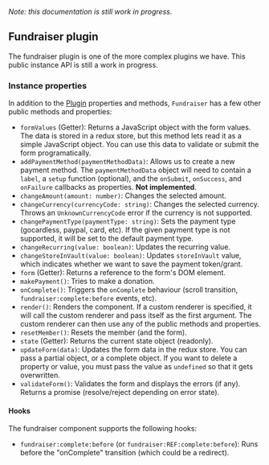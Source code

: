 _Note: this documentation is still work in progress._

## Fundraiser plugin

The fundraiser plugin is one of the more complex plugins we have. This public instance API is still a work in progress.

### Instance properties
In addition to the [Plugin](./Plugin.md) properties and methods, `Fundraiser` has a few other public methods and properties:

*  `formValues` (Getter): Returns a JavaScript object with the form values. The data is stored in a redux store, but this method lets read it as a simple JavaScript object. You can use this data to validate or submit the form programatically.
* `addPaymentMethod(paymentMethodData)`: Allows us to create a new payment method. The `paymentMethodData` object will need to contain a `label`, a `setup` function (optional), and the `onSubmit`, `onSuccess`, and `onFailure` callbacks as properties. **Not implemented**.
* `changeAmount(amount: number)`: Changes the selected amount.
* `changeCurrency(currencyCode: string)`: Changes the selected currency. Throws an `UnknownCurrencyCode` error if the currency is not supported.
* `changePaymentType(paymentType: string)`: Sets the payment type (gocardless, paypal, card, etc). If the given payment type is not supported, it will be set to the default payment type.
* `changeRecurring(value: boolean)`: Updates the recurring value.
* `changeStoreInVault(value: boolean)`: Updates `storeInVault` value, which indicates whether we want to save the payment token/grant.
* `form` (Getter): Returns a reference to the form's DOM element.
* `makePayment()`: Tries to make a donation.
* `onComplete()`: Triggers the `onComplete` behaviour (scroll transition, `fundraiser:complete:before` events, etc).
* `render()`: Renders the component. If a custom renderer is specified, it will call the custom renderer and pass itself as the first argument. The custom renderer can then use any of the public methods and properties.
* `resetMember()`: Resets the member (and the form).
* `state` (Getter): Returns the current state object (readonly).
* `updateForm(data)`: Updates the form data in the redux store. You can pass a partial object, or a complete object. If you want to delete a property or value, you must pass the value as `undefined` so that it gets overwritten.
* `validateForm()`: Validates the form and displays the errors (if any). Returns a promise (resolve/reject depending on error state).

#### Hooks
The fundraiser component supports the following hooks:
* `fundraiser:complete:before` (or `fundraiser:REF:complete:before`): Runs before the "onComplete" transition (which could be a redirect).
